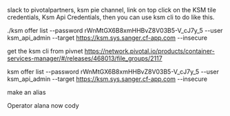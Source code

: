 
slack to pivotalpartners, ksm pie channel, link on top
click on the KSM tile
credentials, Ksm Api Credentials, then you can use ksm cli to
do like this.

./ksm offer list --password rWnMtGX6B8xmHHBvZ8V03B5-V_cJ7y_5 --user ksm_api_admin --target https://ksm.sys.sanger.cf-app.com --insecure

get the ksm cli from pivnet
https://network.pivotal.io/products/container-services-manager/#/releases/468013/file_groups/2117

ksm offer list --password rWnMtGX6B8xmHHBvZ8V03B5-V_cJ7y_5 --user ksm_api_admin --target https://ksm.sys.sanger.cf-app.com --insecure

make an alias


Operator alana
now cody


